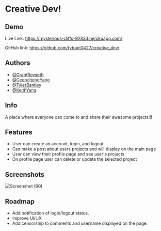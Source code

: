 # Creative Dev!




## Demo

 Live Link: https://mysterious-cliffs-92833.herokuapp.com/

 GitHub link: https://github.com/tybant0427/creative_dev/

## Authors

- [@GrantRoyseth](https://github.com/groyseth)
- [@CeebchengYang](https://github.com/Ceebcheng)
- [@TylerBantley](https://github.com/tybant0427)
- [@KeithYang](https://github.com/keithlyang)

## Info

A place where everyone can come to and share their awesome projects!!!

## Features

- User can create an account, login, and logout
- Can make a post about users projects and will display on the main page
- User can view their profile page and see user's projects
- On profile page user can delete or update the selected project


## Screenshots

![Screenshot (60)](https://user-images.githubusercontent.com/90479839/159046634-e611be23-a5d3-4e95-a082-4d15d4c68f7f.png)


## Roadmap

- Add notification of login/logout status.
- Improve UI/UX
- Add censorship to comments and username displayed on the page.



